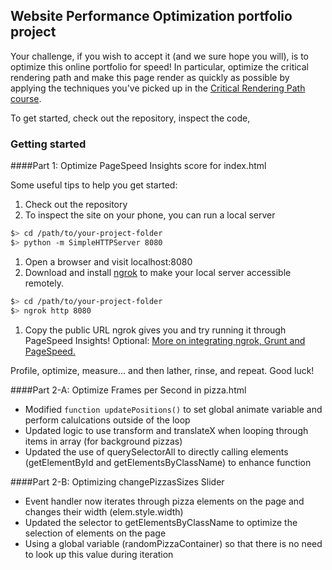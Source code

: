 ## Website Performance Optimization portfolio project

Your challenge, if you wish to accept it (and we sure hope you will), is to optimize this online portfolio for speed! In particular, optimize the critical rendering path and make this page render as quickly as possible by applying the techniques you've picked up in the [Critical Rendering Path course](https://www.udacity.com/course/ud884).

To get started, check out the repository, inspect the code,

### Getting started

####Part 1: Optimize PageSpeed Insights score for index.html

Some useful tips to help you get started:

1. Check out the repository
1. To inspect the site on your phone, you can run a local server

  ```bash
  $> cd /path/to/your-project-folder
  $> python -m SimpleHTTPServer 8080
  ```

1. Open a browser and visit localhost:8080
1. Download and install [ngrok](https://ngrok.com/) to make your local server accessible remotely.

  ``` bash
  $> cd /path/to/your-project-folder
  $> ngrok http 8080
  ```

1. Copy the public URL ngrok gives you and try running it through PageSpeed Insights! Optional: [More on integrating ngrok, Grunt and PageSpeed.](http://www.jamescryer.com/2014/06/12/grunt-pagespeed-and-ngrok-locally-testing/)

Profile, optimize, measure... and then lather, rinse, and repeat. Good luck!

####Part 2-A: Optimize Frames per Second in pizza.html

- Modified `function updatePositions()` to set global animate variable and perform calulcations outside of the loop
- Updated logic to use transform and translateX when looping through items in array (for background pizzas)
- Updated the use of querySelectorAll to directly calling elements (getElementById and getElementsByClassName) to enhance function

####Part 2-B: Optimizing changePizzasSizes Slider

- Event handler now iterates through pizza elements on the page and changes their width (elem.style.width)
- Updated the selector to getElementsByClassName to optimize the selection of elements on the page
- Using a global variable (randomPizzaContainer) so that there is no need to look up this value during iteration
